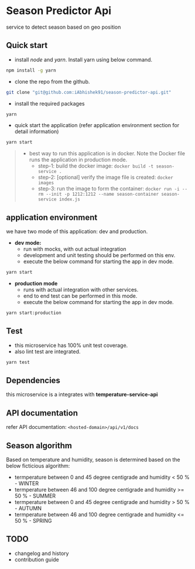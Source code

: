 # Season Predictor Api

service to detect season based on geo position

## Quick start

* install *node* and *yarn*. Install yarn using below command.

```sh
npm install -g yarn
```

* clone the repo from the github.

```sh
git clone "git@github.com:iAbhishek91/season-predictor-api.git"
```

* install the required packages

```sh
yarn
```

* quick start the application (refer application environment section for detail information)

```sh
yarn start
```

> * best way to run this application is in docker. Note the Docker file runs the application in production mode.
>   * step-1: build the docker image: `docker build -t season-service .`
>   * step-2: [optional] verify the image file is created: `docker images`
>   * step-3: run the image to form the container: `docker run -i --rm --init -p 1212:1212 --name season-container season-service index.js`

## application environment

we have two mode of this application: dev and production.

* **dev mode:**
  * run with mocks, with out actual integration
  * development and unit testing should be performed on this env.
  * execute the below command for starting the app in dev mode.

```sh
yarn start
```

* **production mode**
  * runs with actual integration with other services.
  * end to end test can be performed in this mode.
  * execute the below command for starting the app in dev mode.

```sh
yarn start:production
```

## Test

* this microservice has 100% unit test coverage.
* also lint test are integrated.

```sh
yarn test
```

## Dependencies

this microservice is a integrates with **temperature-service-api**

## API documentation

refer API documentation: `<hosted-domain>/api/v1/docs`

## Season algorithm

Based on temperature and humidity, season is determined based on the below ficticious algorithm:

* termperature between 0 and 45 degree centigrade and humidity < 50 % - WINTER
* termperature between 46 and 100 degree centigrade and humidity >= 50 % - SUMMER
* termperature between 0 and 45 degree centigrade and humidity > 50 % - AUTUMN
* termperature between 46 and 100 degree centigrade and humidity <= 50 % - SPRING

## TODO

* changelog and history
* contribution guide